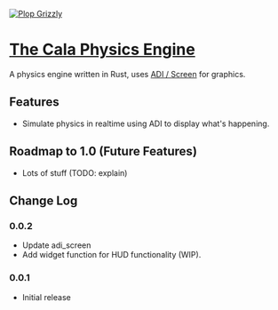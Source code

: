 [![Plop Grizzly](https://plopgrizzly.com/images/logo-bar.png)](https://plopgrizzly.com)

# [The Cala Physics Engine](https://crates.io/crates/cala)
A physics engine written in Rust, uses
[ADI / Screen](https://crates.io/crates/adi_screen) for graphics.

## Features
* Simulate physics in realtime using ADI to display what's happening.

## Roadmap to 1.0 (Future Features)
* Lots of stuff (TODO: explain)

## Change Log
### 0.0.2
* Update adi_screen
* Add widget function for HUD functionality (WIP).

### 0.0.1
* Initial release
